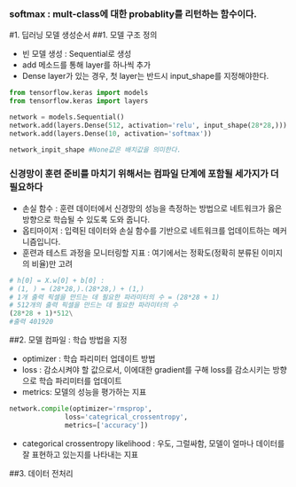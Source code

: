 ### softmax : mult-class에 대한 probablity를 리턴하는 함수이다.

#1. 딥러닝 모델 생성순서
##1. 모델 구조 정의
- 빈 모델 생성 : Sequential로 생성
- add 메소드를 통해 layer를 하나씩 추가
- Dense layer가 있는 경우, 첫 layer는 반드시 input_shape를 지정해야한다.

``` python
from tensorflow.keras import models
from tensorflow.keras import layers

network = models.Sequential()
network.add(layers.Dense(512, activation='relu', input_shape(28*28,)))
network.add(layers.Dense(10, activation='softmax'))

network_inpit_shape #None값은 배치값을 의미한다.
```

### 신경망이 훈련 준비를 마치기 위해서는 컴파일 단계에 포함될 세가지가 더 필요하다
- 손실 함수 : 훈련 데이터에서 신경망의 성능을 측정하는 방법으로 네트워크가 옳은 방향으로 학습될 수 있도록 도와 줍니다.
- 옵티마이저 : 입력된 데이터와 손실 함수를 기반으로 네트워크를 업데이트하는 메커니즘입니다.
- 훈련과 테스트 과정을 모니터링할 지표 : 여기에서는 정확도(정확히 분류된 이미지의 비율)만 고려

 ```python
# h[0] = X.w[0] + b[0] : 
# (1, ) = (28*28,).(28*28,) + (1,)
# 1개 출력 픽셀을 만드는 데 필요한 파라미터의 수 = (28*28 + 1)
# 512개의 출력 픽셀을 만드는 데 필요한 파라미터의 수
(28*28 + 1)*512\
#출력 401920
```

##2. 모델 컴파일 : 학습 방법을 지정
- optimizer : 학습 파리미터 업데이트 방법
- loss : 감소시켜야 할 값으로서, 이에대한 gradient를 구해 loss를 감소시키는 방향으로 학습 파리미터를 업데이트
- metrics: 모델의 성능을 평가하는 지표

```python
network.compile(optimizer='rmsprop',
	          loss='categrical_crossentropy',
	          metrics=['accuracy'])
```

* categorical crossentropy
likelihood : 우도, 그럴싸함, 모델이 얼마나 데이터를 잘 표현하고 있는지를 나타내는 지표

##3. 데이터 전처리